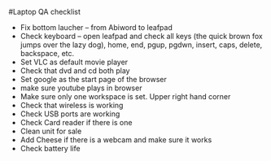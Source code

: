 #Laptop QA checklist

* Fix bottom laucher – from Abiword to leafpad
* Check keyboard – open leafpad and check all keys (the quick brown fox jumps over the lazy dog), home, end, pgup, pgdwn, insert, caps, delete, backspace, etc.
* Set VLC as default movie player
* Check that dvd and cd both play
* Set google as the start page of the browser
* make sure youtube plays in browser
* Make sure only one workspace is set. Upper right hand corner
* Check that wireless is working
* Check USB ports are working
* Check Card reader if there is one
* Clean unit for sale
* Add Cheese if there is a webcam and make sure it works
* Check battery life 
